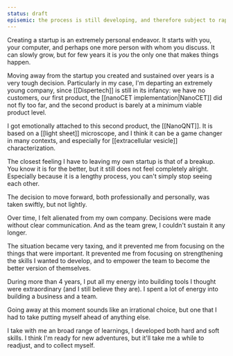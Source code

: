 ```yaml
---
status: draft
episemic: the process is still developing, and therefore subject to rapid changes. 
---
```

Creating a startup is an extremely personal endeavor. It starts with you, your computer, and perhaps one more person with whom you discuss. It can slowly grow, but for few years it is  *you* the only one that makes things happen. 

Moving away from the startup you created and sustained over years is a very tough decision. Particularly in my case, I'm departing an extremely young company, since [[Dispertech]] is still in its infancy: we have no customers, our first product, the [[nanoCET implementation|NanoCET]] did not fly too far, and the second product is barely at a minimum viable product level. 

I got emotionally attached to this second product, the [[NanoQNT]]. It is based on a [[light sheet]] microscope, and I think it can be a game changer in many contexts, and especially for [[extracellular vesicle]] characterization. 

The closest feeling I have to leaving my own startup is that of a breakup. You know it is for the better, but it still does not feel completely alright. Especially because it is a lengthy process, you can't simply stop seeing each other. 

The decision to move forward, both professionally and personally, was taken swiftly, but not lightly. 

Over time, I felt alienated from my own company. Decisions were made without clear communication. And as the team grew, I couldn't sustain it any longer. 

The situation became very taxing, and it prevented me from focusing on the things that were important. It prevented me from focusing on strengthening the skills I wanted to develop, and to empower the team to become the better version of themselves. 

During more than 4 years, I put all my energy into building tools I thought were extraordinary (and I still believe they are). I spent a lot of energy into building a business and a team. 

Going away at this moment sounds like an irrational choice, but one that I had to take putting myself ahead of anything else. 

I take with me an broad range of learnings, I developed both hard and soft skills. I think I'm ready for new adventures, but it'll take me a while to readjust, and to collect myself.  